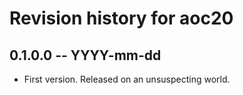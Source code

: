 # Revision history for aoc20

## 0.1.0.0 -- YYYY-mm-dd

* First version. Released on an unsuspecting world.
